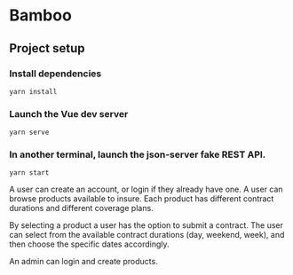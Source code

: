 # Bamboo

## Project setup

### Install dependencies
```
yarn install
```

### Launch the Vue dev server
```
yarn serve
```

### In another terminal, launch the json-server fake REST API.
```
yarn start
```

A user can create an account, or login if they already have one.  A user can browse products available to insure.  Each product has different contract durations and different coverage plans.

By selecting a product a user has the option to submit a contract.  The user can select from the available contract durations (day, weekend, week), and then choose the specific dates accordingly. 

An admin can login and create products.

